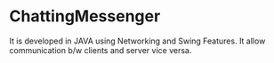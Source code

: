 # ChattingMessenger
It is developed in JAVA using Networking and Swing Features. It allow communication b/w clients and server vice versa.
